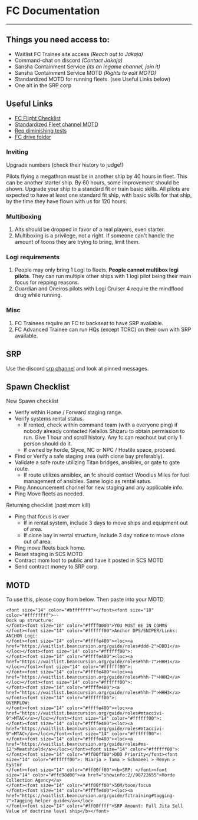 # FC Documentation

---

## Things you need access to:

- Waitlist FC Trainee site access _(Reach out to Jakaja)_
- Command-chat on discord _(Contact Jakaja)_
- Sansha Containment Service _(its an ingame channel, join it)_
- Sansha Containment Service MOTD _(Rights to edit MOTD)_
- Standardized MOTD for running fleets. (see Useful Links below)
- One alt in the SRP corp


## Useful Links

- [FC Flight Checklist](https://docs.google.com/document/d/1-UXnzDgYq3F9Cct7R9dAqWWDWFOSPIP4rrNhiJnBIYk/edit?usp=sharing)
- [Standardized Fleet channel MOTD](https://docs.google.com/document/d/1COb_wlZs8wB0Xut1i6jqCHck58Cy--4nZXHWHrd64Jo/edit?usp=sharing)
- [Rep diminishing tests](https://www.dropbox.com/s/pv80oowbtr3o9xp/Rep%20dimishing.xlsx?dl=0)
- [FC drive folder](https://drive.google.com/drive/folders/1iezTWZp36jyMT6SgERHjWWaeW3FUw8q9?usp=sharing)

### Inviting

Upgrade numbers (check their history to judge!)

Pilots flying a megathron must be in another ship by 40 hours in fleet. This can be another starter ship.
By 60 hours, some improvement should be shown. Upgrade your ship to a standard fit or train basic skills. 
All pilots are expected to have at least one standard fit ship, with basic skills for that ship, by the time they have flown with us for 120 hours. 


### Multiboxing

1. Alts should be dropped in favor of a real players, even starter.
2. Multiboxing is a privilege, not a right. If someone can't handle the amount of toons they are trying to bring, limit them.

### Logi requirements
1. People may only bring 1 Logi to fleets. **People cannot multibox logi pilots**. They can run multiple other ships with 1 logi pilot being their main focus for repping reasons.
2. Guardian and Oneiros pilots with Logi Cruiser 4 require the mindflood drug while running.

### Misc

1. FC Trainees require an FC to backseat to have SRP available.
2. FC Advanced Trainee can run HQs (except TCRC) on their own with SRP available.

## SRP

Use the discord [srp channel](https://discord.com/channels/1028666338383777873/1035282315951218689) and look at pinned messages.

## Spawn Checklist
New Spawn checklist				
- Verify within Home / Forward staging range.			
- Verify systems rental status.			
	- If rented, check within command team (with a everyone ping) if nobody already contacted Keleilos Shizaru to obtain permission to run. Give 1 hour and scroll history. Any fc can reachout but only 1 person should do it.	
	- If owned by horde, Slyce, NC or NPC / Hostile space, proceed.		
- Find or Verify a safe staging area (with clone bay preferably).			
- Validate a safe route utilizing Titan bridges, ansiblex, or gate to gate route.			
	- If route utilizes ansiblex, an fc should contact Woodius Miles for fuel management of ansiblex. Same logic as rental satus. 		
- Ping Announcement channel for new staging and any applicable info.			
- Ping Move fleets as needed.			
				
Returning checklist (post mom kill)				
- Ping that focus is over			
	- If in rental system, include 3 days to move ships and equipment out of area.		
	- If clone bay in rental structure, include 3 day notice to move clone out of area.		
- Ping move fleets back home.
- Reset staging in SCS MOTD			
- Contract mom loot to public and have it posted in SCS MOTD			
- Send contract money to SRP corp.		

## MOTD	

To use this, please copy from below.
Then paste into your MOTD.

	<font size="14" color="#bfffffff"></font><font size="18" color="#ffffffff">--
	Dock up structure:
	</font><font size="18" color="#ffff0000">YOU MUST BE IN COMMS	
	</font><font size="14" color="#ffffff00">Anchor DPS/SNIPER/Links:
	ANCHOR Logi:	
	</font><font size="14" color="#ffffe400"><loc><a href="https://waitlist.beancursion.org/guide/roles#ddd-2">DDD1</a></loc></font><font size="14" color="#ffffff00">:
	</font><font size="14" color="#ffffe400"><loc><a href="https://waitlist.beancursion.org/guide/roles#hhh-7">HHH1</a></loc></font><font size="14" color="#ffffff00">:
	</font><font size="14" color="#ffffe400"><loc><a href="https://waitlist.beancursion.org/guide/roles#hhh-7">HHH2</a></loc></font><font size="14" color="#ffffff00">:
	</font><font size="14" color="#ffffe400"><a href="https://waitlist.beancursion.org/guide/roles#hhh-7">HHH3</a></font><font size="14" color="#ffffff00">:
	OVERFLOW:
	</font><font size="14" color="#ffffe400"><loc><a href="https://waitlist.beancursion.org/guide/roles#mtaccivi-9">MTAC</a></loc></font><font size="14" color="#ffffff00">:
	</font><font size="14" color="#ffffe400"><loc><a href="https://waitlist.beancursion.org/guide/roles#mtaccivi-9">MTAC</a></loc></font><font size="14" color="#ffffff00">:
	</font><font size="14" color="#ffffe400"><loc><a href="https://waitlist.beancursion.org/guide/roles#ms-12">Meatshield</a></loc></font><font size="14" color="#ffffff00">:
	</font><font size="14" color="#ff00ff00">DDD Priority</font><font size="14" color="#ffffff00">: Niarja > Tama > Schmaeel > Renyn > Eystur
	</font><font size="14" color="#ff00ff00"><b>SRP: </font><font size="14" color="#ffd98d00"><a href="showinfo:2//98722655">Horde Collection Agency</a>
	</font><font size="14" color="#ff00ff00">50M/toon/focus 
	</font><font size="14" color="#ffffe400"><loc><a href="https://waitlist.beancursion.org/guide/fctraining#tagging-7">Tagging helper guide</a></loc>
	</font><font size="14" color="#ff00ffff">SRP Amount: Full Jita Sell Value of doctrine level ship</b></font>
